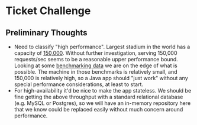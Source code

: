 # Ticket Challenge

## Preliminary Thoughts
- Need to classify "high performance". Largest stadium in the world has a capacity of [150,000](https://www.worldatlas.com/articles/50-largest-stadiums-in-the-world.html). Without further investigation, serving 150,000 requests/sec seems to be a reasonable upper performance bound. Looking at some [benchmarking data](https://dzone.com/articles/benchmarking-high-concurrency-http-servers-on-the) we are on the edge of what is possible. The machine in those benchmarks is relatively small, and 150,000 is relatively high, so a Java app should "just work" without any special performance considerations, at least to start.
- For high-availability it'd be nice to make the app stateless. We should be fine getting the above throughput with a standard relational database (e.g. MySQL or Postgres), so we will have an in-memory repository here that we know could be replaced easily without much concern around performance.

